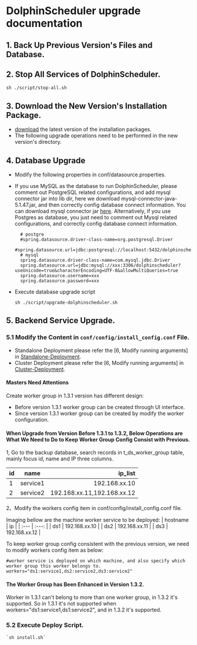 
# DolphinScheduler upgrade documentation

## 1. Back Up Previous Version's Files and Database.

## 2. Stop All Services of DolphinScheduler.

 `sh ./script/stop-all.sh`

## 3. Download the New Version's Installation Package.

- [download](https://dolphinscheduler.apache.org/en-us/download/download.html) the latest version of the installation packages.
- The following upgrade operations need to be performed in the new version's directory.

## 4. Database Upgrade
- Modify the following properties in conf/datasource.properties.

- If you use MySQL as the database to run DolphinScheduler, please comment out PostgreSQL related configurations, and add mysql connector jar into lib dir, here we download mysql-connector-java-5.1.47.jar, and then correctly config database connect information. You can download mysql connector jar [here](https://downloads.MySQL.com/archives/c-j/). Alternatively, if you use Postgres as database, you just need to comment out Mysql related configurations, and correctly config database connect information.

    ```properties
      # postgre
      #spring.datasource.driver-class-name=org.postgresql.Driver
      #spring.datasource.url=jdbc:postgresql://localhost:5432/dolphinscheduler
      # mysql
      spring.datasource.driver-class-name=com.mysql.jdbc.Driver
      spring.datasource.url=jdbc:mysql://xxx:3306/dolphinscheduler?useUnicode=true&characterEncoding=UTF-8&allowMultiQueries=true
      spring.datasource.username=xxx
      spring.datasource.password=xxx
    ```

- Execute database upgrade script

    `sh ./script/upgrade-dolphinscheduler.sh`

## 5. Backend Service Upgrade.

### 5.1 Modify the Content in `conf/config/install_config.conf` File.
- Standalone Deployment please refer the [6, Modify running arguments] in [Standalone-Deployment](/en-us/docs/1.3.8/user_doc/standalone-deployment.html).
- Cluster Deployment please refer the [6, Modify running arguments] in [Cluster-Deployment](/en-us/docs/1.3.8/user_doc/cluster-deployment.html).

#### Masters Need Attentions
Create worker group in 1.3.1 version has different design: 

- Before version 1.3.1 worker group can be created through UI interface.
- Since version 1.3.1 worker group can be created by modify the worker configuration. 

#### When Upgrade from Version Before 1.3.1 to 1.3.2, Below Operations are What We Need to Do to Keep Worker Group Config Consist with Previous.

1, Go to the backup database, search records in t_ds_worker_group table, mainly focus id, name and IP three columns.

| id | name | ip_list    |
| :---         |     :---:      |          ---: |
| 1   | service1     | 192.168.xx.10    |
| 2   | service2     | 192.168.xx.11,192.168.xx.12      |

2、Modify the workers config item in conf/config/install_config.conf file.

Imaging bellow are the machine worker service to be deployed:
| hostname | ip |
| :---  | :---:  |
| ds1   | 192.168.xx.10     |
| ds2   | 192.168.xx.11     |
| ds3   | 192.168.xx.12     |

To keep worker group config consistent with the previous version, we need to modify workers config item as below:

```shell
#worker service is deployed on which machine, and also specify which worker group this worker belongs to. 
workers="ds1:service1,ds2:service2,ds3:service2"
```

#### The Worker Group has Been Enhanced in Version 1.3.2.
Worker in 1.3.1 can't belong to more than one worker group, in 1.3.2 it's supported. So in 1.3.1 it's not supported when workers="ds1:service1,ds1:service2", and in 1.3.2 it's supported. 
  
### 5.2 Execute Deploy Script.
```shell
`sh install.sh`
```


